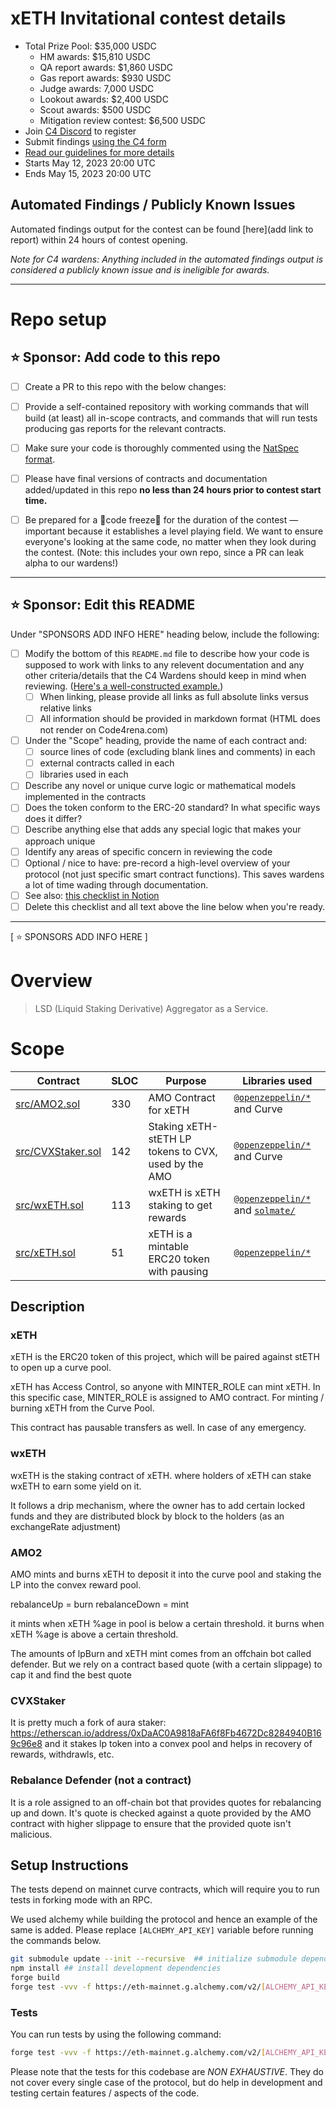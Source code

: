 # xETH Invitational contest details

- Total Prize Pool: $35,000 USDC
  - HM awards: $15,810 USDC
  - QA report awards: $1,860 USDC
  - Gas report awards: $930 USDC
  - Judge awards: 7,000 USDC
  - Lookout awards: $2,400 USDC
  - Scout awards: $500 USDC
  - Mitigation review contest: $6,500 USDC
- Join [C4 Discord](https://discord.gg/code4rena) to register
- Submit findings [using the C4 form](https://code4rena.com/contests/2023-05-xeth-contest/submit)
- [Read our guidelines for more details](https://docs.code4rena.com/roles/wardens)
- Starts May 12, 2023 20:00 UTC
- Ends May 15, 2023 20:00 UTC

## Automated Findings / Publicly Known Issues

Automated findings output for the contest can be found [here](add link to report) within 24 hours of contest opening.

_Note for C4 wardens: Anything included in the automated findings output is considered a publicly known issue and is ineligible for awards._

------

# Repo setup

## ⭐️ Sponsor: Add code to this repo

- [ ] Create a PR to this repo with the below changes:
- [ ] Provide a self-contained repository with working commands that will build (at least) all in-scope contracts, and commands that will run tests producing gas reports for the relevant contracts.
- [ ] Make sure your code is thoroughly commented using the [NatSpec format](https://docs.soliditylang.org/en/v0.5.10/natspec-format.html#natspec-format).
- [ ] Please have final versions of contracts and documentation added/updated in this repo **no less than 24 hours prior to contest start time.**
- [ ] Be prepared for a 🚨code freeze🚨 for the duration of the contest — important because it establishes a level playing field. We want to ensure everyone's looking at the same code, no matter when they look during the contest. (Note: this includes your own repo, since a PR can leak alpha to our wardens!)


---

## ⭐️ Sponsor: Edit this README

Under "SPONSORS ADD INFO HERE" heading below, include the following:

- [ ] Modify the bottom of this `README.md` file to describe how your code is supposed to work with links to any relevent documentation and any other criteria/details that the C4 Wardens should keep in mind when reviewing. ([Here's a well-constructed example.](https://github.com/code-423n4/2022-08-foundation#readme))
  - [ ] When linking, please provide all links as full absolute links versus relative links
  - [ ] All information should be provided in markdown format (HTML does not render on Code4rena.com)
- [ ] Under the "Scope" heading, provide the name of each contract and:
  - [ ] source lines of code (excluding blank lines and comments) in each
  - [ ] external contracts called in each
  - [ ] libraries used in each
- [ ] Describe any novel or unique curve logic or mathematical models implemented in the contracts
- [ ] Does the token conform to the ERC-20 standard? In what specific ways does it differ?
- [ ] Describe anything else that adds any special logic that makes your approach unique
- [ ] Identify any areas of specific concern in reviewing the code
- [ ] Optional / nice to have: pre-record a high-level overview of your protocol (not just specific smart contract functions). This saves wardens a lot of time wading through documentation.
- [ ] See also: [this checklist in Notion](https://code4rena.notion.site/Key-info-for-Code4rena-sponsors-f60764c4c4574bbf8e7a6dbd72cc49b4#0cafa01e6201462e9f78677a39e09746)
- [ ] Delete this checklist and all text above the line below when you're ready.

---
[ ⭐️ SPONSORS ADD INFO HERE ]

# Overview

> LSD (Liquid Staking Derivative) Aggregator as a Service.

# Scope

| Contract | SLOC | Purpose | Libraries used |  
| ----------- | ----------- | ----------- | ----------- |
| [src/AMO2.sol](src/AMO2.sol) | 330 | AMO Contract for xETH | [`@openzeppelin/*`](https://openzeppelin.com/contracts/) and Curve |
| [src/CVXStaker.sol](src/CVXStaker.sol) | 142 | Staking xETH-stETH LP tokens to CVX, used by the AMO | [`@openzeppelin/*`](https://openzeppelin.com/contracts/) and Curve |
| [src/wxETH.sol](src/wxETH.sol) | 113 | wxETH is xETH staking to get rewards | [`@openzeppelin/*`](https://openzeppelin.com/contracts/) and [`solmate/`](lib/solmate) |
| [src/xETH.sol](src/xETH.sol) | 51 | xETH is a mintable ERC20 token with pausing | [`@openzeppelin/*`](https://openzeppelin.com/contracts/) |


## Description

### xETH

xETH is the ERC20 token of this project, which will be paired against stETH to open up a curve pool.

xETH has Access Control, so anyone with MINTER_ROLE can mint xETH. In this specific case, MINTER_ROLE is assigned to AMO contract. For minting / burning xETH from the Curve Pool.

This contract has pausable transfers as well. In case of any emergency.

### wxETH

wxETH is the staking contract of xETH. where holders of xETH can stake wxETH to earn some yield on it.

It follows a drip mechanism, where the owner has to add certain locked funds and they are distributed block by block to the holders (as an exchangeRate adjustment)

### AMO2

AMO mints and burns xETH to deposit it into the curve pool and staking the LP into the convex reward pool.

rebalanceUp = burn
rebalanceDown = mint

it mints when xETH %age in pool is below a certain threshold. it burns when xETH %age is above a certain threshold.

The amounts of lpBurn and xETH mint comes from an offchain bot called defender. But we rely on a contract based quote (with a certain slippage) to cap it and find the best quote

### CVXStaker

It is pretty much a fork of aura staker: https://etherscan.io/address/0xDaAC0A9818aFA6f8Fb4672Dc8284940B169c96e8 and it stakes lp token into a convex pool and helps in recovery of rewards, withdrawls, etc.


### Rebalance Defender (not a contract)

It is a role assigned to an off-chain bot that provides quotes for rebalancing up and down. It's quote is checked against a quote provided by the AMO contract with higher slippage to ensure that the provided quote isn't malicious.


## Setup Instructions

The tests depend on mainnet curve contracts, which will require you to run tests in forking mode with an RPC.

We used alchemy while building the protocol and hence an example of the same is added. Please replace `[ALCHEMY_API_KEY]` variable before running the commands below. 

```bash
git submodule update --init --recursive  ## initialize submodule dependencies
npm install ## install development dependencies
forge build
forge test -vvv -f https://eth-mainnet.g.alchemy.com/v2/[ALCHEMY_API_KEY]
```

### Tests

You can run tests by using the following command:

```bash
forge test -vvv -f https://eth-mainnet.g.alchemy.com/v2/[ALCHEMY_API_KEY]
```

Please note that the tests for this codebase are _NON EXHAUSTIVE_. They do not cover every single case of the protocol, but do help in development and testing certain features / aspects of the code.
